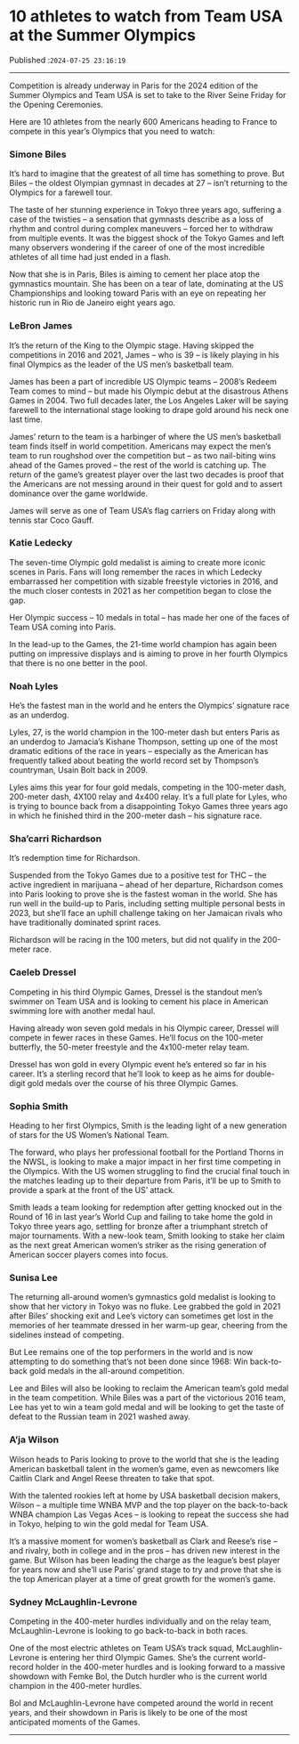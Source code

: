 # 10 athletes to watch from Team USA at the Summer Olympics

Published :`2024-07-25 23:16:19`

---

Competition is already underway in Paris for the 2024 edition of the Summer Olympics and Team USA is set to take to the River Seine Friday for the Opening Ceremonies.

Here are 10 athletes from the nearly 600 Americans heading to France to compete in this year’s Olympics that you need to watch:

### Simone Biles

It’s hard to imagine that the greatest of all time has something to prove. But Biles – the oldest Olympian gymnast in decades at 27 – isn’t returning to the Olympics for a farewell tour.

The taste of her stunning experience in Tokyo three years ago, suffering a case of the twisties – a sensation that gymnasts describe as a loss of rhythm and control during complex maneuvers – forced her to withdraw from multiple events. It was the biggest shock of the Tokyo Games and left many observers wondering if the career of one of the most incredible athletes of all time had just ended in a flash.

Now that she is in Paris, Biles is aiming to cement her place atop the gymnastics mountain. She has been on a tear of late, dominating at the US Championships and looking toward Paris with an eye on repeating her historic run in Rio de Janeiro eight years ago.

### LeBron James

It’s the return of the King to the Olympic stage. Having skipped the competitions in 2016 and 2021, James – who is 39 – is likely playing in his final Olympics as the leader of the US men’s basketball team.

James has been a part of incredible US Olympic teams – 2008’s Redeem Team comes to mind – but made his Olympic debut at the disastrous Athens Games in 2004. Two full decades later, the Los Angeles Laker will be saying farewell to the international stage looking to drape gold around his neck one last time.

James’ return to the team is a harbinger of where the US men’s basketball team finds itself in world competition. Americans may expect the men’s team to run roughshod over the competition but – as two nail-biting wins ahead of the Games proved – the rest of the world is catching up. The return of the game’s greatest player over the last two decades is proof that the Americans are not messing around in their quest for gold and to assert dominance over the game worldwide.

James will serve as one of Team USA’s flag carriers on Friday along with tennis star Coco Gauff.

### Katie Ledecky

The seven-time Olympic gold medalist is aiming to create more iconic scenes in Paris. Fans will long remember the races in which Ledecky embarrassed her competition with sizable freestyle victories in 2016, and the much closer contests in 2021 as her competition began to close the gap.

Her Olympic success – 10 medals in total – has made her one of the faces of Team USA coming into Paris.

In the lead-up to the Games, the 21-time world champion has again been putting on impressive displays and is aiming to prove in her fourth Olympics that there is no one better in the pool.

### Noah Lyles

He’s the fastest man in the world and he enters the Olympics’ signature race as an underdog.

Lyles, 27, is the world champion in the 100-meter dash but enters Paris as an underdog to Jamacia’s Kishane Thompson, setting up one of the most dramatic editions of the race in years – especially as the American has frequently talked about beating the world record set by Thompson’s countryman, Usain Bolt back in 2009.

Lyles aims this year for four gold medals, competing in the 100-meter dash, 200-meter dash, 4X100 relay and 4x400 relay. It’s a full plate for Lyles, who is trying to bounce back from a disappointing Tokyo Games three years ago in which he finished third in the 200-meter dash – his signature race.

### Sha’carri Richardson

It’s redemption time for Richardson.

Suspended from the Tokyo Games due to a positive test for THC – the active ingredient in marijuana – ahead of her departure, Richardson comes into Paris looking to prove she is the fastest woman in the world. She has run well in the build-up to Paris, including setting multiple personal bests in 2023, but she’ll face an uphill challenge taking on her Jamaican rivals who have traditionally dominated sprint races.

Richardson will be racing in the 100 meters, but did not qualify in the 200-meter race.

### Caeleb Dressel

Competing in his third Olympic Games, Dressel is the standout men’s swimmer on Team USA and is looking to cement his place in American swimming lore with another medal haul.

Having already won seven gold medals in his Olympic career, Dressel will compete in fewer races in these Games. He’ll focus on the 100-meter butterfly, the 50-meter freestyle and the 4x100-meter relay team.

Dressel has won gold in every Olympic event he’s entered so far in his career. It’s a sterling record that he’ll look to keep as he aims for double-digit gold medals over the course of his three Olympic Games.

### Sophia Smith

Heading to her first Olympics, Smith is the leading light of a new generation of stars for the US Women’s National Team.

The forward, who plays her professional football for the Portland Thorns in the NWSL, is looking to make a major impact in her first time competing in the Olympics. With the US women struggling to find the crucial final touch in the matches leading up to their departure from Paris, it’ll be up to Smith to provide a spark at the front of the US’ attack.

Smith leads a team looking for redemption after getting knocked out in the Round of 16 in last year’s World Cup and failing to take home the gold in Tokyo three years ago, settling for bronze after a triumphant stretch of major tournaments. With a new-look team, Smith looking to stake her claim as the next great American women’s striker as the rising generation of American soccer players comes into focus.

### Sunisa Lee

The returning all-around women’s gymnastics gold medalist is looking to show that her victory in Tokyo was no fluke. Lee grabbed the gold in 2021 after Biles’ shocking exit and Lee’s victory can sometimes get lost in the memories of her teammate dressed in her warm-up gear, cheering from the sidelines instead of competing.

But Lee remains one of the top performers in the world and is now attempting to do something that’s not been done since 1968: Win back-to-back gold medals in the all-around competition.

Lee and Biles will also be looking to reclaim the American team’s gold medal in the team competition. While Biles was a part of the victorious 2016 team, Lee has yet to win a team gold medal and will be looking to get the taste of defeat to the Russian team in 2021 washed away.

### A’ja Wilson

Wilson heads to Paris looking to prove to the world that she is the leading American basketball talent in the women’s game, even as newcomers like Caitlin Clark and Angel Reese threaten to take that spot.

With the talented rookies left at home by USA basketball decision makers, Wilson – a multiple time WNBA MVP and the top player on the back-to-back WNBA champion Las Vegas Aces – is looking to repeat the success she had in Tokyo, helping to win the gold medal for Team USA.

It’s a massive moment for women’s basketball as Clark and Reese’s rise – and rivalry, both in college and in the pros – has driven new interest in the game. But Wilson has been leading the charge as the league’s best player for years now and she’ll use Paris’ grand stage to try and prove that she is the top American player at a time of great growth for the women’s game.

### Sydney McLaughlin-Levrone

Competing in the 400-meter hurdles individually and on the relay team, McLaughlin-Levrone is looking to go back-to-back in both races.

One of the most electric athletes on Team USA’s track squad, McLaughlin-Levrone is entering her third Olympic Games. She’s the current world-record holder in the 400-meter hurdles and is looking forward to a massive showdown with Femke Bol, the Dutch hurdler who is the current world champion in the 400-meter hurdles.

Bol and McLaughlin-Levrone have competed around the world in recent years, and their showdown in Paris is likely to be one of the most anticipated moments of the Games.

---

